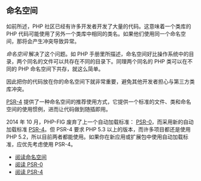## 命名空间 
如前所述，PHP 社区已经有许多开发者开发了大量的代码。这意味着一个类库的 PHP 代码可能使用了另外一个类库中相同的类名。如果他们使用同一个命名空间，那将会产生冲突导致异常。

_命名空间_ 解决了这个问题。如 PHP 手册里所描述，命名空间好比操作系统中的目录，两个同名的文件可以共存在不同的目录下。同理两个同名的 PHP 类可以在不同的 PHP 命名空间下共存，就这么简单。

因此把你的代码放在你的命名空间下就非常重要，避免其他开发者担心与第三方类库冲突。

[PSR-4][psr4] 提供了一种命名空间的推荐使用方式，它提供一个标准的文件、类和命名空间的使用惯例，进而让代码做到随插即用。

2014 年 10 月，PHP-FIG 废弃了上一个自动加载标准： [PSR-0][psr0]，而采用新的自动加载标准 [PSR-4][psr4]。但 PSR-4 要求 PHP 5.3 以上的版本，而许多项目都还是使用 PHP 5.2，所以目前两者都能使用。如果你在新应用或扩展包中使用自动加载标准，应优先考虑使用 PSR-4。

* [阅读命名空间][namespaces]
* [阅读 PSR-0][psr0]
* [阅读 PSR-4][psr4]


[namespaces]: http://php.net/language.namespaces
[psr0]: https://github.com/php-fig/fig-standards/blob/master/accepted/PSR-0.md
[psr4]: https://github.com/php-fig/fig-standards/blob/master/accepted/PSR-4-autoloader.md
